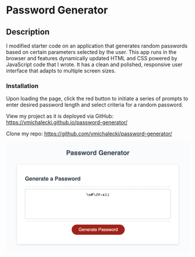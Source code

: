 # Password Generator

## Description

I modified starter code on an application that generates random passwords based on certain parameters selected by the user. This app runs in the browser and features dynamically updated HTML and CSS powered by JavaScript code that I wrote. It has a clean and polished, responsive user interface that adapts to multiple screen sizes.

### Installation

Upon loading the page, click the red button to initiate a series of prompts to enter desired password length and select criteria for a random password.

View my project as it is deployed via GitHub: https://vmichalecki.github.io/password-generator/

Clone my repo: https://github.com/vmichalecki/password-generator/

![password generator screenshot](./assets/images/password-generator-screenshot.png)
